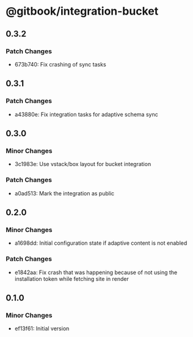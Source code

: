 # @gitbook/integration-bucket

## 0.3.2

### Patch Changes

- 673b740: Fix crashing of sync tasks

## 0.3.1

### Patch Changes

- a43880e: Fix integration tasks for adaptive schema sync

## 0.3.0

### Minor Changes

- 3c1983e: Use vstack/box layout for bucket integration

### Patch Changes

- a0ad513: Mark the integration as public

## 0.2.0

### Minor Changes

- a1698dd: Initial configuration state if adaptive content is not enabled

### Patch Changes

- e1842aa: Fix crash that was happening because of not using the installation token while fetching site in render

## 0.1.0

### Minor Changes

- ef13f61: Initial version
